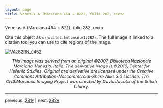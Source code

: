 ```yaml
---
layout: page
title: Venetus A (Marciana 454 = 822), folio 282, recto
---
```


Venetus A (Marciana 454 = 822), folio 282, recto

Cite this object as `urn:cite2:hmt:msA.v1:282r`.  The full image is linked to a citation tool you can use to cite regions of the image.

[![VA282RN_0452](http://www.homermultitext.org/iipsrv?IIIF=/project/homer/pyramidal/deepzoom/hmt/vaimg/2017a/VA282RN_0452.tif/full/800,/0/default.jpg)](http://www.homermultitext.org/ict2/?urn=urn:cite2:hmt:vaimg.2017a:VA282RN_0452) 

<p style="text-align: center; font-style: italic;">This image was derived from an original ©2007, Biblioteca Nazionale Marciana, Venezia, Italia. The derivative image is ©2010, Center for Hellenic Studies. Original and derivative are licensed under the Creative Commons Attribution-Noncommercial-Share Alike 3.0 License. The CHS/Marciana Imaging Project was directed by David Jacobs of the British Library.</p>

---

previous: [281v](../281v/) | next: [282v](../282v/)
